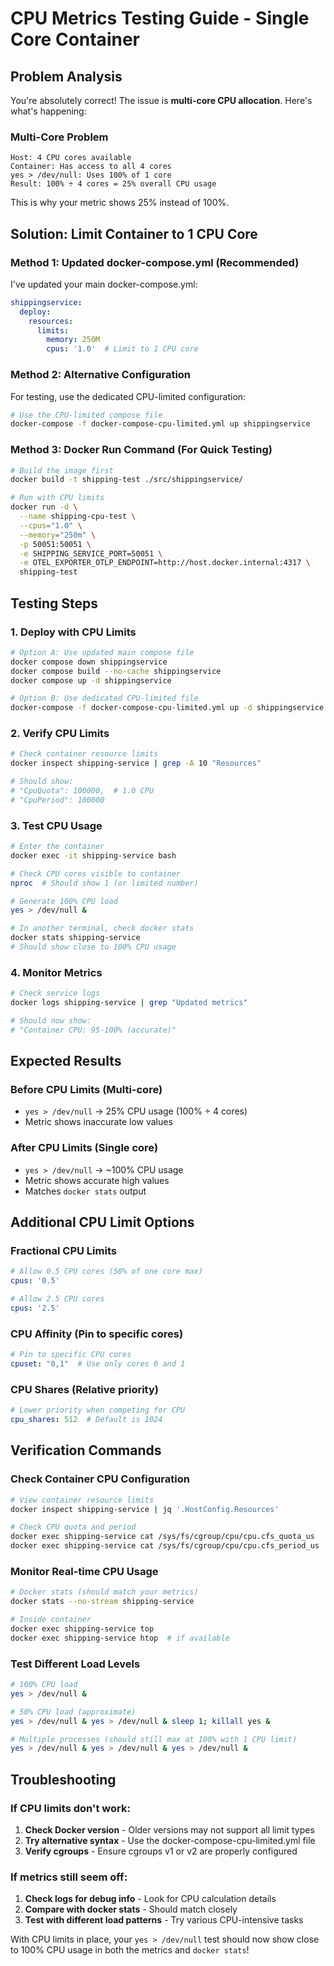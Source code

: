 # CPU Metrics Testing Guide - Single Core Container

## Problem Analysis

You're absolutely correct! The issue is **multi-core CPU allocation**. Here's what's happening:

### **Multi-Core Problem**
```
Host: 4 CPU cores available
Container: Has access to all 4 cores
yes > /dev/null: Uses 100% of 1 core
Result: 100% ÷ 4 cores = 25% overall CPU usage
```

This is why your metric shows 25% instead of 100%.

## Solution: Limit Container to 1 CPU Core

### **Method 1: Updated docker-compose.yml (Recommended)**

I've updated your main docker-compose.yml:
```yaml
shippingservice:
  deploy:
    resources:
      limits:
        memory: 250M
        cpus: '1.0'  # Limit to 1 CPU core
```

### **Method 2: Alternative Configuration**

For testing, use the dedicated CPU-limited configuration:
```bash
# Use the CPU-limited compose file
docker-compose -f docker-compose-cpu-limited.yml up shippingservice
```

### **Method 3: Docker Run Command (For Quick Testing)**
```bash
# Build the image first
docker build -t shipping-test ./src/shippingservice/

# Run with CPU limits
docker run -d \
  --name shipping-cpu-test \
  --cpus="1.0" \
  --memory="250m" \
  -p 50051:50051 \
  -e SHIPPING_SERVICE_PORT=50051 \
  -e OTEL_EXPORTER_OTLP_ENDPOINT=http://host.docker.internal:4317 \
  shipping-test
```

## Testing Steps

### **1. Deploy with CPU Limits**
```bash
# Option A: Use updated main compose file
docker compose down shippingservice
docker compose build --no-cache shippingservice
docker compose up -d shippingservice

# Option B: Use dedicated CPU-limited file
docker-compose -f docker-compose-cpu-limited.yml up -d shippingservice
```

### **2. Verify CPU Limits**
```bash
# Check container resource limits
docker inspect shipping-service | grep -A 10 "Resources"

# Should show:
# "CpuQuota": 100000,  # 1.0 CPU
# "CpuPeriod": 100000
```

### **3. Test CPU Usage**
```bash
# Enter the container
docker exec -it shipping-service bash

# Check CPU cores visible to container
nproc  # Should show 1 (or limited number)

# Generate 100% CPU load
yes > /dev/null &

# In another terminal, check docker stats
docker stats shipping-service
# Should show close to 100% CPU usage
```

### **4. Monitor Metrics**
```bash
# Check service logs
docker logs shipping-service | grep "Updated metrics"

# Should now show:
# "Container CPU: 95-100% (accurate)"
```

## Expected Results

### **Before CPU Limits (Multi-core)**
- `yes > /dev/null` → 25% CPU usage (100% ÷ 4 cores)
- Metric shows inaccurate low values

### **After CPU Limits (Single core)**
- `yes > /dev/null` → ~100% CPU usage
- Metric shows accurate high values
- Matches `docker stats` output

## Additional CPU Limit Options

### **Fractional CPU Limits**
```yaml
# Allow 0.5 CPU cores (50% of one core max)
cpus: '0.5'

# Allow 2.5 CPU cores
cpus: '2.5'
```

### **CPU Affinity (Pin to specific cores)**
```yaml
# Pin to specific CPU cores
cpuset: "0,1"  # Use only cores 0 and 1
```

### **CPU Shares (Relative priority)**
```yaml
# Lower priority when competing for CPU
cpu_shares: 512  # Default is 1024
```

## Verification Commands

### **Check Container CPU Configuration**
```bash
# View container resource limits
docker inspect shipping-service | jq '.HostConfig.Resources'

# Check CPU quota and period
docker exec shipping-service cat /sys/fs/cgroup/cpu/cpu.cfs_quota_us
docker exec shipping-service cat /sys/fs/cgroup/cpu/cpu.cfs_period_us
```

### **Monitor Real-time CPU Usage**
```bash
# Docker stats (should match your metrics)
docker stats --no-stream shipping-service

# Inside container
docker exec shipping-service top
docker exec shipping-service htop  # if available
```

### **Test Different Load Levels**
```bash
# 100% CPU load
yes > /dev/null &

# 50% CPU load (approximate)
yes > /dev/null & yes > /dev/null & sleep 1; killall yes &

# Multiple processes (should still max at 100% with 1 CPU limit)
yes > /dev/null & yes > /dev/null & yes > /dev/null &
```

## Troubleshooting

### **If CPU limits don't work:**
1. **Check Docker version** - Older versions may not support all limit types
2. **Try alternative syntax** - Use the docker-compose-cpu-limited.yml file
3. **Verify cgroups** - Ensure cgroups v1 or v2 are properly configured

### **If metrics still seem off:**
1. **Check logs for debug info** - Look for CPU calculation details
2. **Compare with docker stats** - Should match closely
3. **Test with different load patterns** - Try various CPU-intensive tasks

With CPU limits in place, your `yes > /dev/null` test should now show close to 100% CPU usage in both the metrics and `docker stats`!
